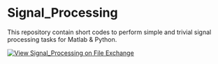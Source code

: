 # Signal_Processing
This repository contain short codes to perform simple and trivial signal processing tasks for Matlab &amp; Python.

[![View Signal_Processing on File Exchange](https://www.mathworks.com/matlabcentral/images/matlab-file-exchange.svg)](https://au.mathworks.com/matlabcentral/fileexchange/103320-signal_processing) 
